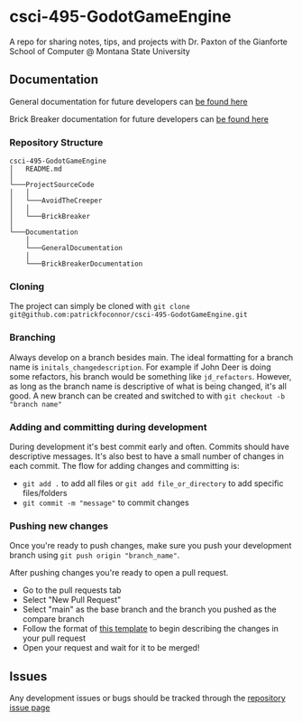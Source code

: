 # csci-495-GodotGameEngine
A repo for sharing notes, tips, and projects with Dr. Paxton of the Gianforte School of Computer @ Montana State University

## Documentation

General documentation for future developers can [be found here](https://github.com/patrickfoconnor/csci-495-GodotGameEngine/blob/main/Documentation/GeneralDocumentation.md)

Brick Breaker documentation for future developers can [be found here](https://github.com/patrickfoconnor/csci-495-GodotGameEngine/blob/main/Documentation/BrickBreakerDocumentation.md)

### Repository Structure

```
csci-495-GodotGameEngine
│   README.md
│
└───ProjectSourceCode
│   │   
│   └───AvoidTheCreeper
│   │   
│   └───BrickBreaker
│      
└───Documentation
    │   
    └───GeneralDocumentation
    │   
    └───BrickBreakerDocumentation
```

### Cloning

The project can simply be cloned with `git clone git@github.com:patrickfoconnor/csci-495-GodotGameEngine.git`

### Branching

Always develop on a branch besides main. The ideal formatting for a branch name is `initals_changedescription`. For example if John Deer is doing some refactors, his branch would be something like `jd_refactors`. However, as long as the branch name is descriptive of what is being changed, it's all good. A new branch can be created and switched to with `git checkout -b "branch name"`

### Adding and committing during development

During development it's best commit early and often. Commits should have descriptive messages. It's also best to have a small number of changes in each commit. The flow for adding changes and committing is:

- `git add .` to add all files or `git add file_or_directory` to add specific files/folders
- `git commit -m "message"` to commit changes

### Pushing new changes

Once you're ready to push changes, make sure you push your development branch using `git push origin "branch_name"`.

After pushing changes you're ready to open a pull request.

- Go to the pull requests tab
- Select "New Pull Request"
- Select "main" as the base branch and the branch you pushed as the compare branch
- Follow the format of [this template]() to begin describing the changes in your pull request
- Open your request and wait for it to be merged!


## Issues

Any development issues or bugs should be tracked through the [repository issue page]()
